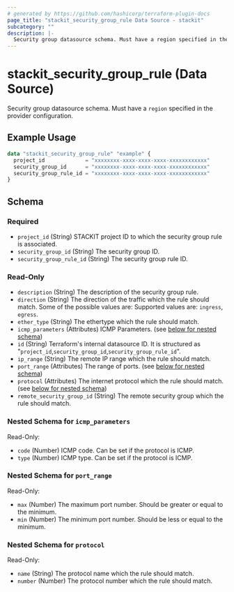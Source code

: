 ```yaml
---
# generated by https://github.com/hashicorp/terraform-plugin-docs
page_title: "stackit_security_group_rule Data Source - stackit"
subcategory: ""
description: |-
  Security group datasource schema. Must have a region specified in the provider configuration.
---
```


# stackit_security_group_rule (Data Source)

Security group datasource schema. Must have a `region` specified in the provider configuration.

## Example Usage

```terraform
data "stackit_security_group_rule" "example" {
  project_id             = "xxxxxxxx-xxxx-xxxx-xxxx-xxxxxxxxxxxx"
  security_group_id      = "xxxxxxxx-xxxx-xxxx-xxxx-xxxxxxxxxxxx"
  security_group_rule_id = "xxxxxxxx-xxxx-xxxx-xxxx-xxxxxxxxxxxx"
}
```

<!-- schema generated by tfplugindocs -->
## Schema

### Required

- `project_id` (String) STACKIT project ID to which the security group rule is associated.
- `security_group_id` (String) The security group ID.
- `security_group_rule_id` (String) The security group rule ID.

### Read-Only

- `description` (String) The description of the security group rule.
- `direction` (String) The direction of the traffic which the rule should match. Some of the possible values are: Supported values are: `ingress`, `egress`.
- `ether_type` (String) The ethertype which the rule should match.
- `icmp_parameters` (Attributes) ICMP Parameters. (see [below for nested schema](#nestedatt--icmp_parameters))
- `id` (String) Terraform's internal datasource ID. It is structured as "`project_id`,`security_group_id`,`security_group_rule_id`".
- `ip_range` (String) The remote IP range which the rule should match.
- `port_range` (Attributes) The range of ports. (see [below for nested schema](#nestedatt--port_range))
- `protocol` (Attributes) The internet protocol which the rule should match. (see [below for nested schema](#nestedatt--protocol))
- `remote_security_group_id` (String) The remote security group which the rule should match.

<a id="nestedatt--icmp_parameters"></a>
### Nested Schema for `icmp_parameters`

Read-Only:

- `code` (Number) ICMP code. Can be set if the protocol is ICMP.
- `type` (Number) ICMP type. Can be set if the protocol is ICMP.


<a id="nestedatt--port_range"></a>
### Nested Schema for `port_range`

Read-Only:

- `max` (Number) The maximum port number. Should be greater or equal to the minimum.
- `min` (Number) The minimum port number. Should be less or equal to the minimum.


<a id="nestedatt--protocol"></a>
### Nested Schema for `protocol`

Read-Only:

- `name` (String) The protocol name which the rule should match.
- `number` (Number) The protocol number which the rule should match.
